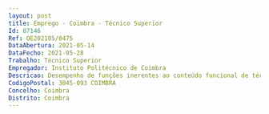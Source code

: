 ```yaml
--- 
layout: post
title: Emprego - Coimbra - Técnico Superior
Id: 87146
Ref: OE202105/0475
DataAbertura: 2021-05-14
DataFecho: 2021-05-28
Trabalho: Técnico Superior
Empregador: Instituto Politécnico de Coimbra
Descricao: Desempenho de funções inerentes ao conteúdo funcional de técnico superior, designadamente o desempenho das funções  Efetuar o acompanhamento, gestão e fiscalização de obras do IPC e das suas Unidades Orgânicas, verificando o cumprimento dos contratos, regulamentos e outras normas referentes a obras por empreitada e elaboração dos respetivos autos de medição e conta final   Elaborar informações, pareceres técnicos, vistorias e propostas de intervenção sobre o estado de conservação de edifícios e equipamentos em articulação com outros técnicos e serviços do IPC   Elaborar projetos de especialidade de obras de construção civil de edifícios, vias, arranjos urbanísticos, assim como de infraestruturas, incluindo peças desenhadas e escritas para lançamento de concursos por empreitada   Acompanhamento e apreciação técnica de projetos de entidades externas, relativos a edificado, espaço público e infraestruturas  Gestão e acompanhamento de procedimentos concursais, ao abrigo do Código da Contratação Pública, como membro efetivo de júri, análise de esclarecimentos, reclamações, impugnações e processos contenciosos  Outras funções que lhe sejam afins ou funcionalmente ligadas, para as quais o trabalhador detenha qualificação profissional adequada e não impliquem desvalorização profissional. Colaborar na elaboração e atualização do cadastro do edificado, na elaboração do relatório anual do património e no plano anual de manutenção do património, bem como na elaboração de variadas informações no âmbito do conteúdo funcional dos serviços da Divisão de Gestão do Património e Infraestruturas.
CodigoPostal: 3045-093 COIMBRA
Concelho: Coimbra
Distrito: Coimbra
--- 
```

